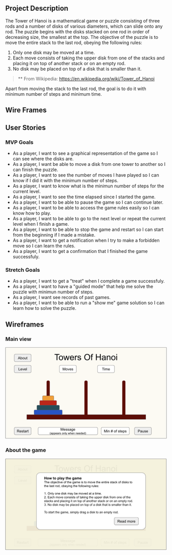 ## Project Description 

The Tower of Hanoi is a mathematical game or puzzle consisting of three rods and a number of disks of various diameters, which can slide onto any rod. The puzzle begins with the disks stacked on one rod in order of decreasing size, the smallest at the top. The objective of the puzzle is to move the entire stack to the last rod, obeying the following rules:

1. Only one disk may be moved at a time.
2. Each move consists of taking the upper disk from one of the stacks and placing it on top of another stack or on an empty rod.
3. No disk may be placed on top of a disk that is smaller than it.

>** From Wikipedia: https://en.wikipedia.org/wiki/Tower_of_Hanoi

Apart from moving the stack to the last rod, the goal is to do it with minimum number of steps and minimum time.

## Wire Frames


## User Stories
### MVP Goals

- As a player, I want to see a graphical representation of the game so I can see where the disks are.
- As a player, I want be able to move a disk from one tower to another so I can finish the puzzle.
- As a player, I want to see the number of moves I have played so I can know if I did it with the minimum number of steps.
- As a player, I want to know what is the minimun number of steps for the current level.
- As a player, I want to see the time elapsed since I started the game.
- As a player, I want to be able to pause the game so I can continue later.
- As a player, I want to be able to access the game rules easily so I can know how to play.
- As a player, I want to be able to go to the next level or repeat the current level when I finish a game.
- As a player, I want to be able to stop the game and restart so I can start from the beginning if I made a mistake.
- As a player, I want to get a notification when I try to make a forbidden move so I can learn the rules.
- As a player, I want to get a confirmation that I finished the game successfuly.

### Stretch Goals
- As a player, I want to get a "treat" when I complete a game successfuly.
- As a player, I want to have a "guided mode" that help me solve the puzzle with minimun number of steps.
- As a player, I want see records of past games.
- As a player, I want to be able to run a "show me" game solution so I can learn how to solve the puzzle.

## Wireframes

### Main view

![Main view](images/main-view.png)

### About the game

![About](images/about.png)